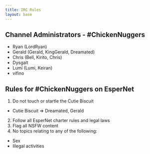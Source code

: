 ```yaml
---
title: IRC Rules
layout: base
---
```


## Channel Administrators - #ChickenNuggers

 * Ryan (LordRyan)
 * Gerald (Gerald, KingGerald, Dreamated)
 * Chris (Bell, Kirito, Chris)
 * Dysgalt
 * Lumi (Lumi, Keiran)
 * vifino

## Rules for #ChickenNuggers on EsperNet

1. Do not touch or startle the Cutie Biscuit
 * Cutie Biscuit => Dreamated, Gerald
2. Follow all EsperNet charter rules and legal laws
3. Flag all NSFW content
4. No topics relating to any of the following:
 * Sex
 * Illegal activities
